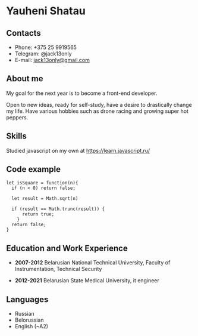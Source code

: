 # Yauheni Shatau

## Contacts

* Phone: +375 25 9919565
* Telegram: @jack13only
* E-mail: jack13only@gmail.com

## About me

My goal for the next year is to become a front-end developer.

Open to new ideas, ready for self-study, have a desire to drastically change my life. Have various hobbies such as drone racing and growing super hot peppers.

## Skills

Studied javascript on my own at https://learn.javascript.ru/ 

## Code example
```
let isSquare = function(n){
  if (n < 0) return false;

  let result = Math.sqrt(n) 
   
  if (result == Math.trunc(result)) {
      return true;
    }
  return false;
}
```
## Education and Work Experience

* **2007-2012** Belarusian National Technical University, Faculty of Instrumentation, Technical Security

* **2012-2021** Belarusian State Medical University, it engineer

## Languages

* Russian
* Belorussian
* English (~A2)







